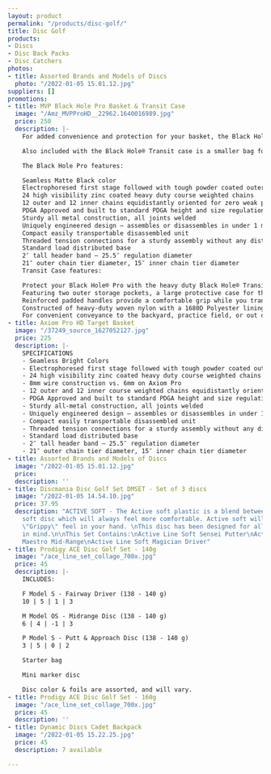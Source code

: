 ```yaml
---
layout: product
permalink: "/products/disc-golf/"
title: Disc Golf
products:
- Discs
- Disc Back Packs
- Disc Catchers
photos:
- title: Assorted Brands and Models of Discs
  photo: "/2022-01-05 15.01.12.jpg"
suppliers: []
promotions:
- title: MVP Black Hole Pro Basket & Transit Case
  image: "/Amz_MVPProHD__22962.1640016989.jpg"
  price: 250
  description: |-
    For added convenience and protection for your basket, the Black Hole® Transit Case is here. This heavy duty bag features two pole slots, two storage pockets, and is constructed with heavy duty woven nylon with a 1680D polyester lining to store protect your basket on the way to the field or course.

    Also included with the Black Hole® Transit case is a smaller bag for the header band and pro chain rack. Both bags have reinforced padded handles to provide a comfortable grip. For home practice, field work, or temporary courses, the Black Hole® Pro with Transit bag is the disc golfer’s best choice. Protect your Black Hole® Pro with the heavy duty Black Hole® Transit Bag. (Basket not included

    The Black Hole Pro features:

    Seamless Matte Black color
    Electrophoresed first stage followed with tough powder coated outer shell for extra durability and protection
    24 high visibility zinc coated heavy duty course weighted chains
    12 outer and 12 inner chains equidistantly oriented for zero weak pockets – reducing cut throughs and pole bounces
    PDGA Approved and built to standard PDGA height and size regulation
    Sturdy all metal construction, all joints welded
    Uniquely engineered design – assembles or disassembles in under 1 minute
    Compact easily transportable disassembled unit
    Threaded tension connections for a sturdy assembly without any distracting wobble or play
    Standard load distributed base
    2″ tall header band – 25.5″ regulation diameter
    21″ outer chain tier diameter, 15″ inner chain tier diameter
    Transit Case features:

    Protect your Black Hole® Pro with the heavy duty Black Hole® Transit Case
    Featuring two outer storage pockets, a large protective case for the Pro cage, and a nested case for the header, band, and pro chain rack
    Reinforced padded handles provide a comfortable grip while you transport your equipment
    Constructed of heavy-duty woven nylon with a 1680D Polyester lining for added protection
    For convenient conveyance to the backyard, practice field, or out on the course, the Black Hole® Pro Transit Case is the disc golfer’s best choice
- title: Axiom Pro HD Target Basket
  image: "/37249_source_1627052127.jpg"
  price: 225
  description: |-
    SPECIFICATIONS
    - Seamless Bright Colors
    - Electrophoresed first stage followed with tough powder coated outer shell for extra durability and protection
    - 24 high visibility zinc coated heavy duty course weighted chains in three tiers
    - 8mm wire construction vs. 6mm on Axiom Pro
    - 12 outer and 12 inner course weighted chains equidistantly oriented for zero weak pockets – reducing cut-throughs and pole bounces
    - PDGA Approved and built to standard PDGA height and size regulation
    - Sturdy all-metal construction, all joints welded
    - Uniquely engineered design – assembles or disassembles in under 1 minute
    - Compact easily transportable disassembled unit
    - Threaded tension connections for a sturdy assembly without any distracting wobble or play
    - Standard load distributed base
    - 2″ tall header band – 25.5″ regulation diameter
    - 21″ outer chain tier diameter, 15″ inner chain tier diameter
- title: Assorted Brands and Models of Discs
  image: "/2022-01-05 15.01.12.jpg"
  price: 
  description: ''
- title: Discmania Disc Golf Set DMSET - Set of 3 discs
  image: "/2022-01-05 14.54.10.jpg"
  price: 37.95
  description: "ACTIVE SOFT - The Active soft plastic is a blend between a firm and
    soft disc which will always feel more comfortable. Active soft will give a more
    \"Grippy\" feel in your hand. \nThis disc has been designed for all skill levels
    in mind.\n\nThis Set Contains:\nActive Line Soft Sensei Putter\nActive Line Soft
    Maestro Mid-Range\nActive Line Soft Magician Driver"
- title: Prodigy ACE Disc Golf Set - 140g
  image: "/ace_line_set_collage_700x.jpg"
  price: 45
  description: |-
    INCLUDES:

    F Model S - Fairway Driver (138 - 140 g)
    10 | 5 | 1 | 3

    M Model OS - Midrange Disc (138 - 140 g)
    6 | 4 | -1 | 3

    P Model S - Putt & Approach Disc (138 - 140 g)
    3 | 5 | 0 | 2

    Starter bag

    Mini marker disc

    Disc color & foils are assorted, and will vary.
- title: Prodigy ACE Disc Golf Set - 160g
  image: "/ace_line_set_collage_700x.jpg"
  price: 45
  description: ''
- title: Dynamic Discs Cadet Backpack
  image: "/2022-01-05 15.22.25.jpg"
  price: 45
  description: 7 available

---
```

